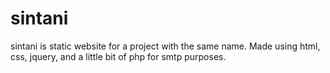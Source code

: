 # sintani
sintani is static website for a project with the same name. Made using html, css, jquery, and a little bit of php for smtp purposes.
